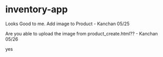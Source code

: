 # inventory-app

Looks Good to me. Add image to Product - Kanchan 05/25

Are you able to upload the image from product_create.html?? - Kanchan 05/26

yes 
